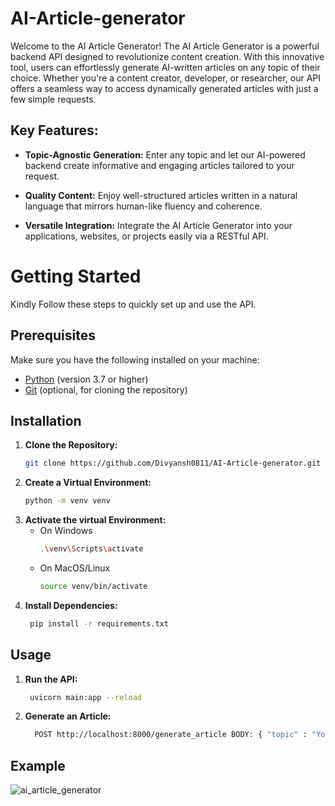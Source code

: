 # AI-Article-generator
Welcome to the AI Article Generator! 
The AI Article Generator is a powerful backend API designed to revolutionize content creation. With this innovative tool, users can effortlessly generate AI-written articles on any topic of their choice. Whether you're a content creator, developer, or researcher, our API offers a seamless way to access dynamically generated articles with just a few simple requests.
## Key Features:
 - **Topic-Agnostic Generation:** Enter any topic and let our AI-powered backend create informative and engaging articles tailored to your request.

 - **Quality Content:** Enjoy well-structured articles written in a natural language that mirrors human-like fluency and coherence.

 - **Versatile Integration:** Integrate the AI Article Generator into your applications, websites, or projects easily via a RESTful API.

# Getting Started

Kindly Follow these steps to quickly set up and use the API.

## Prerequisites

Make sure you have the following installed on your machine:

- [Python](https://www.python.org/) (version 3.7 or higher)
- [Git](https://git-scm.com/) (optional, for cloning the repository)

## Installation

1. **Clone the Repository:**
   ```bash
   git clone https://github.com/Divyansh0811/AI-Article-generator.git

2. **Create a Virtual Environment:**
   ```bash
   python -m venv venv
3. **Activate the virtual Environment:**
   - On Windows
     ```bash
     .\venv\Scripts\activate
   - On MacOS/Linux
     ```bash
     source venv/bin/activate
4. **Install Dependencies:**
    ```bash
     pip install -r requirements.txt

## Usage
1. **Run the API:**
   ```bash
    uvicorn main:app --reload
2. **Generate an Article:**
   ```bash
     POST http://localhost:8000/generate_article BODY: { "topic" : "Your_Desired_Topic" }

## Example
![ai_article_generator](https://github.com/Divyansh0811/AI-Article-generator/assets/69900562/2e9b5527-22fd-445d-9db0-268e2073d3a9)




  
   
   

